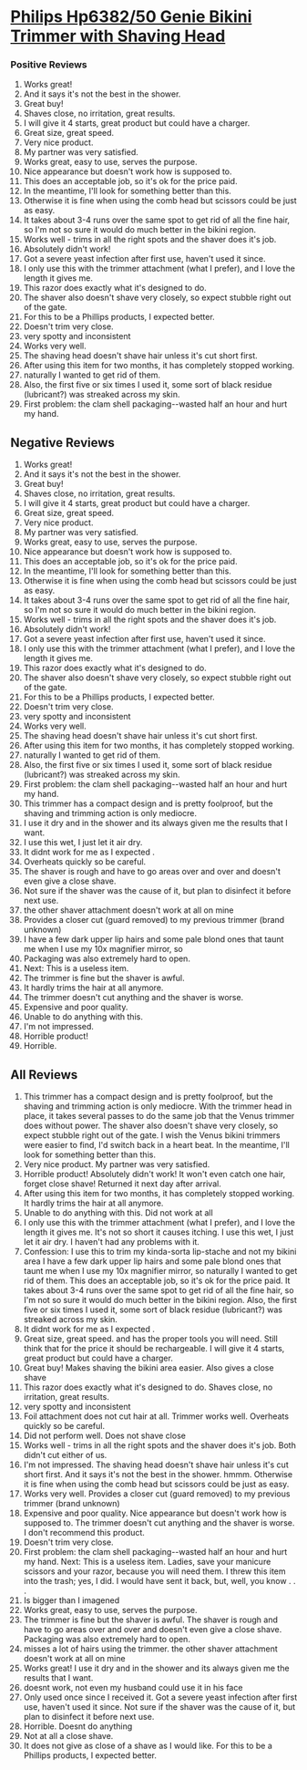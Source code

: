 # [Philips Hp6382/50 Genie Bikini Trimmer with Shaving Head](https://products.checkmycream.com/products/Philips-Hp638250-Genie-Bikini-Trimmer-with-Shaving-Head.html)

### Positive Reviews

<ol>
      <li>Works great!</li>
      <li>And it says it&#x27;s not the best in the shower.</li>
      <li>Great buy!</li>
      <li>Shaves close, no irritation, great results.</li>
      <li>I will give it 4 starts, great product but could have a charger.</li>
      <li>Great size, great speed.</li>
      <li>Very nice product.</li>
      <li>My partner was very satisfied.</li>
      <li>Works great, easy to use, serves the purpose.</li>
      <li>Nice appearance but doesn&#x27;t work how is supposed to.</li>
      <li>This does an acceptable job, so it&#x27;s ok for the price paid.</li>
      <li>In the meantime, I&#x27;ll look for something better than this.</li>
      <li>Otherwise it is fine when using the comb head but scissors could be just as easy.</li>
      <li>It takes about 3-4 runs over the same spot to get rid of all the fine hair, so I&#x27;m not so sure it would do much better in the bikini region.</li>
      <li>Works well - trims in all the right spots and the shaver does it&#x27;s job.  </li>
      <li>Absolutely didn&#x27;t work!</li>
      <li>Got a severe yeast infection after first use, haven&#x27;t used it since.</li>
      <li>I only use this with the trimmer attachment (what I prefer), and I love the length it gives me.</li>
      <li>This razor does exactly what it&#x27;s designed to do.</li>
      <li>The shaver also doesn&#x27;t shave very closely, so expect stubble right out of the gate.</li>
      <li>For this to be a Phillips products, I expected better.</li>
      <li>Doesn&#x27;t trim very close.</li>
      <li>very spotty and inconsistent</li>
      <li>Works very well.</li>
      <li>The shaving head doesn&#x27;t shave hair unless it&#x27;s cut short first.</li>
      <li>After using this item for two months, it has completely stopped working.</li>
      <li>naturally I wanted to get rid of them.</li>
      <li>Also, the first five or six times I used it, some sort of black residue (lubricant?) was streaked across my skin.</li>
      <li>First problem: the clam shell packaging--wasted half an hour and hurt my hand.</li>
</ol>


<h2>Negative Reviews</h2>
<ol>
<li> Works great!</li>
<li> And it says it&#x27;s not the best in the shower.</li>
<li> Great buy!</li>
<li> Shaves close, no irritation, great results.</li>
<li> I will give it 4 starts, great product but could have a charger.</li>
<li> Great size, great speed.</li>
<li> Very nice product.</li>
<li> My partner was very satisfied.</li>
<li> Works great, easy to use, serves the purpose.</li>
<li> Nice appearance but doesn&#x27;t work how is supposed to.</li>
<li> This does an acceptable job, so it&#x27;s ok for the price paid.</li>
<li> In the meantime, I&#x27;ll look for something better than this.</li>
<li> Otherwise it is fine when using the comb head but scissors could be just as easy.</li>
<li> It takes about 3-4 runs over the same spot to get rid of all the fine hair, so I&#x27;m not so sure it would do much better in the bikini region.</li>
<li> Works well - trims in all the right spots and the shaver does it&#x27;s job.  </li>
<li> Absolutely didn&#x27;t work!</li>
<li> Got a severe yeast infection after first use, haven&#x27;t used it since.</li>
<li> I only use this with the trimmer attachment (what I prefer), and I love the length it gives me.</li>
<li> This razor does exactly what it&#x27;s designed to do.</li>
<li> The shaver also doesn&#x27;t shave very closely, so expect stubble right out of the gate.</li>
<li> For this to be a Phillips products, I expected better.</li>
<li> Doesn&#x27;t trim very close.</li>
<li> very spotty and inconsistent</li>
<li> Works very well.</li>
<li> The shaving head doesn&#x27;t shave hair unless it&#x27;s cut short first.</li>
<li> After using this item for two months, it has completely stopped working.</li>
<li> naturally I wanted to get rid of them.</li>
<li> Also, the first five or six times I used it, some sort of black residue (lubricant?) was streaked across my skin.</li>
<li> First problem: the clam shell packaging--wasted half an hour and hurt my hand.</li>
<li> This trimmer has a compact design and is pretty foolproof, but the shaving and trimming action is only mediocre.</li>
<li> I use it dry and in the shower and its always given me the results that I want.</li>
<li> I use this wet, I just let it air dry.</li>
<li> It didnt work for me as I expected .</li>
<li> Overheats quickly so be careful.</li>
<li> The shaver is rough and have to go areas over and over and doesn&#x27;t even give a close shave.</li>
<li> Not sure if the shaver was the cause of it, but plan to disinfect it before next use.</li>
<li> the other shaver attachment doesn&#x27;t work at all on mine</li>
<li> Provides a closer cut (guard removed) to my previous trimmer (brand unknown)</li>
<li> I have a few dark upper lip hairs and some pale blond ones that taunt me when I use my 10x magnifier mirror, so</li>
<li> Packaging was also extremely hard to open.</li>
<li> Next:  This is a useless item.</li>
<li> The trimmer is fine but the shaver is awful.</li>
<li> It hardly trims the hair at all anymore.</li>
<li> The trimmer doesn&#x27;t cut anything and the shaver is worse.</li>
<li> Expensive and poor quality.</li>
<li> Unable to do anything with this.  </li>
<li> I&#x27;m not impressed.  </li>
<li> Horrible product!</li>
<li> Horrible.</li>
</ol>

<h2>All Reviews</h2>

<ol>
    <li> This trimmer has a compact design and is pretty foolproof, but the shaving and trimming action is only mediocre. With the trimmer head in place, it takes several passes to do the same job that the Venus trimmer does without power. The shaver also doesn&#x27;t shave very closely, so expect stubble right out of the gate. I wish the Venus bikini trimmers were easier to find, I&#x27;d switch back in a heart beat. In the meantime, I&#x27;ll look for something better than this.</li>
    <li> Very nice product. My partner was very satisfied.</li>
    <li> Horrible product! Absolutely didn&#x27;t work! It won&#x27;t even catch one hair, forget close shave! Returned it next day after arrival.</li>
    <li> After using this item for two months, it has completely stopped working. It hardly trims the hair at all anymore.</li>
    <li> Unable to do anything with this.  Did not work at all</li>
    <li> I only use this with the trimmer attachment (what I prefer), and I love the length it gives me. It&#x27;s not so short it causes itching. I use this wet, I just let it air dry. I haven&#x27;t had any problems with it.</li>
    <li> Confession: I use this to trim my kinda-sorta lip-stache and not my bikini area I have a few dark upper lip hairs and some pale blond ones that taunt me when I use my 10x magnifier mirror, so naturally I wanted to get rid of them. This does an acceptable job, so it&#x27;s ok for the price paid. It takes about 3-4 runs over the same spot to get rid of all the fine hair, so I&#x27;m not so sure it would do much better in the bikini region. Also, the first five or six times I used it, some sort of black residue (lubricant?) was streaked across my skin.</li>
    <li> It didnt work for me as I expected .</li>
    <li> Great size, great speed. and has the proper tools you will need. Still think that for the price it should be rechargeable. I will give it 4 starts, great product but could have a charger.</li>
    <li> Great buy! Makes shaving the bikini area easier. Also gives a close shave</li>
    <li> This razor does exactly what it&#x27;s designed to do. Shaves close, no irritation, great results.</li>
    <li> very spotty and inconsistent</li>
    <li> Foil attachment does not cut hair at all. Trimmer works well. Overheats quickly so be careful.</li>
    <li> Did not perform well. Does not shave close</li>
    <li> Works well - trims in all the right spots and the shaver does it&#x27;s job.  Both didn&#x27;t cut either of us.</li>
    <li> I&#x27;m not impressed.  The shaving head doesn&#x27;t shave hair unless it&#x27;s cut short first. And it says it&#x27;s not the best in the shower. hmmm. Otherwise it is fine when using the comb head but scissors could be just as easy.</li>
    <li> Works very well. Provides a closer cut (guard removed) to my previous trimmer (brand unknown)</li>
    <li> Expensive and poor quality. Nice appearance but doesn&#x27;t work how is supposed to. The trimmer doesn&#x27;t cut anything and the shaver is worse. I don&#x27;t recommend this product.</li>
    <li> Doesn&#x27;t trim very close.</li>
    <li> First problem: the clam shell packaging--wasted half an hour and hurt my hand. Next:  This is a useless item. Ladies, save your manicure scissors and your razor, because you will need them. I threw this item into the trash; yes, I did. I would have sent it back, but, well, you know . . .</li>
    <li> Is bigger than I imagened</li>
    <li> Works great, easy to use, serves the purpose.</li>
    <li> The trimmer is fine but the shaver is awful. The shaver is rough and have to go areas over and over and doesn&#x27;t even give a close shave. Packaging was also extremely hard to open.</li>
    <li> misses a lot of hairs using the trimmer. the other shaver attachment doesn&#x27;t work at all on mine</li>
    <li> Works great! I use it dry and in the shower and its always given me the results that I want.</li>
    <li> doesnt work, not even my husband could use it in his face</li>
    <li> Only used once since I received it. Got a severe yeast infection after first use, haven&#x27;t used it since. Not sure if the shaver was the cause of it, but plan to disinfect it before next use.</li>
    <li> Horrible. Doesnt do anything</li>
    <li> Not at all a close shave.</li>
    <li> It does not give as close of a shave as I would like.  For this to be a Phillips products, I expected better.</li>
</ol>




